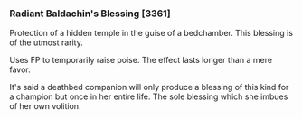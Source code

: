 ### Radiant Baldachin's Blessing [3361]

Protection of a hidden temple in the guise of a bedchamber. This blessing is of the utmost rarity.

Uses FP to temporarily raise poise. The effect lasts longer than a mere favor.

It's said a deathbed companion will only produce a blessing of this kind for a champion but once in her entire life. The sole blessing which she imbues of her own volition.